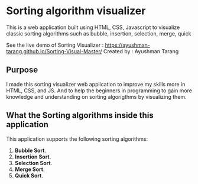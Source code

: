 
# Sorting algorithm visualizer

This is a web application built using HTML, CSS, Javascript to visualize classic sorting algorithms such as bubble, insertion, selection, merge, quick 

See the live demo of Sorting Visualizer : https://ayushman-tarang.github.io/Sorting-Visual-Master/
Created by : Ayushman Tarang
## Purpose

I made this sorting visualizer web application to improve my skills more in
HTML, CSS, and JS. And to help the beginners in programming to gain more knowledge and understanding on sorting algorigthms by visualizing them.

## What the Sorting algorithms inside this application

This application supports the following sorting algorithms:

1. **Bubble Sort**.
2. **Insertion Sort**.
3. **Selection Sort**.
4. **Merge Sort**.
5. **Quick Sort**.
